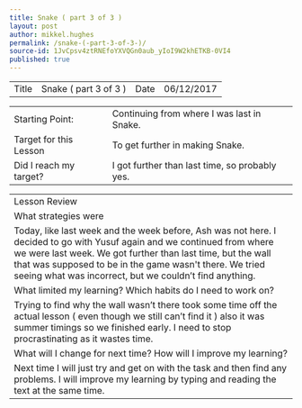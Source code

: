 ```yaml
---
title: Snake ( part 3 of 3 )
layout: post
author: mikkel.hughes
permalink: /snake-(-part-3-of-3-)/
source-id: 1JvCpsv4ztRNEfoYXVQGn0aub_yIoI9W2khETKB-0VI4
published: true
---
```

<table>
  <tr>
    <td>Title</td>
    <td>Snake ( part 3 of 3 )</td>
    <td>    Date</td>
    <td>06/12/2017</td>
  </tr>
</table>


<table>
  <tr>
    <td>Starting Point:</td>
    <td>Continuing from where I was last in Snake.</td>
  </tr>
  <tr>
    <td>Target for this Lesson</td>
    <td>To get further in making Snake.</td>
  </tr>
  <tr>
    <td>Did I reach my target? </td>
    <td>I got further than last time, so probably yes.</td>
  </tr>
</table>


<table>
  <tr>
    <td>Lesson Review</td>
  </tr>
  <tr>
    <td>What strategies were </td>
  </tr>
  <tr>
    <td>Today, like last week and the week before, Ash was not here. I decided to go with Yusuf again and we continued from where we were last week. We got further than last time, but the wall that was supposed to be in the game wasn't there. We tried seeing what was incorrect, but we couldn’t find anything.</td>
  </tr>
  <tr>
    <td>What limited my learning? Which habits do I need to work on?</td>
  </tr>
  <tr>
    <td>Trying to find why the wall wasn’t there took some time off the actual lesson ( even though we still can’t find it ) also it was summer timings so we finished early. I need to stop procrastinating as it wastes time.</td>
  </tr>
  <tr>
    <td>What will I change for next time? How will I improve my learning?</td>
  </tr>
  <tr>
    <td>Next time I will just try and get on with the task and then find any problems. I will improve my learning by typing and reading the text at the same time.</td>
  </tr>
</table>


